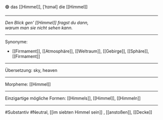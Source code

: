 🟢 das [[Himmel]], [ˈhɪməl]
die [[Himmel]]

---
*Den Blick gen' [[Himmel]] fragst du dann,*  
*warum man sie nicht sehen kann.*  

---
Synonyme:
- [[Firmament]], [[Atmosphäre]], [[Weltraum]], [[Gebirge]], [[Sphäre]], [[Firmament]]

---
Übersetzung: sky, heaven

---
Morpheme:
[[Himmel]]

---
Einzigartige mögliche Formen: [[Himmels]], [[Himmel]], [[Himmeln]]

---
#Substantiv #Neutral, [[im siebten Himmel sein]]
, [[anstoßen]], [[Decke]]